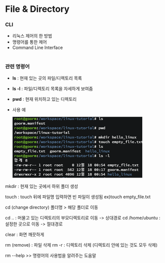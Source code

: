 # File & Directory 

### CLI 
- 리눅스 제어의 한 방법
- 명령어를 통한 제어 
- Command Line Interface 

#
### 관련 명령어 
- **ls** : 현재 있는 곳의 파일/디렉토리 목록 
- **ls -l** : 파일/디렉토리 목록을 자세하게 보여줌 
- **pwd** : 현재 위치하고 있는 디렉토리 
- 사용 예 
  
  <img src="/image/01-1.png"> 



mkdir : 현재 있는 곳에서 하위 폴더 생성

touch : touch 뒤에 파일명 입력하면 빈 파일이 생성됨 
ex)touch empty_file.txt


cd (change directory) 폴더명 > 해당 폴더로 이동 

cd .. : 머물고 있는 디렉토리의 부모디렉토리로 이동 -> 상대경로 
cd /home/ubuntu : 설정한 곳으로 이동 -> 절대경로 


clear : 화면 깨끗하게 

rm (remove) : 파일 삭제 
rm -r : 디렉토리 삭제 (디렉토리 안에 있는 것도 모두 삭제) 

rm --help >> 명령어의 사용법을 알려주는 도움말 
